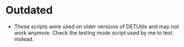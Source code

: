 # Outdated

- These scripts were used on older versions of DETUtils and may not work anymore. Check the testing mode script used by me to test instead. 
